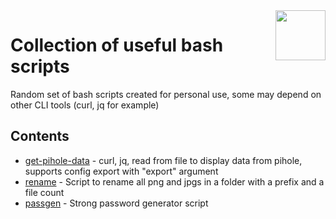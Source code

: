 <img src="https://upload.wikimedia.org/wikipedia/commons/thumb/4/4b/Bash_Logo_Colored.svg/2048px-Bash_Logo_Colored.svg.png" align="right" width="80">

# Collection of useful bash scripts

Random set of bash scripts created for personal use, some may depend on other CLI tools (curl, jq for example)

## Contents

- [get-pihole-data](https://github.com/p1kus/bash-script-library/tree/main/get-pihole-data) - curl, jq, read from file to display data from pihole, supports config export with "export" argument
- [rename](https://github.com/p1kus/bash-script-library/tree/main/rename) - Script to rename all png and jpgs in a folder with a prefix and a file count
- [passgen](https://github.com/p1kus/bash-script-library/tree/main/passgen) - Strong password generator script
